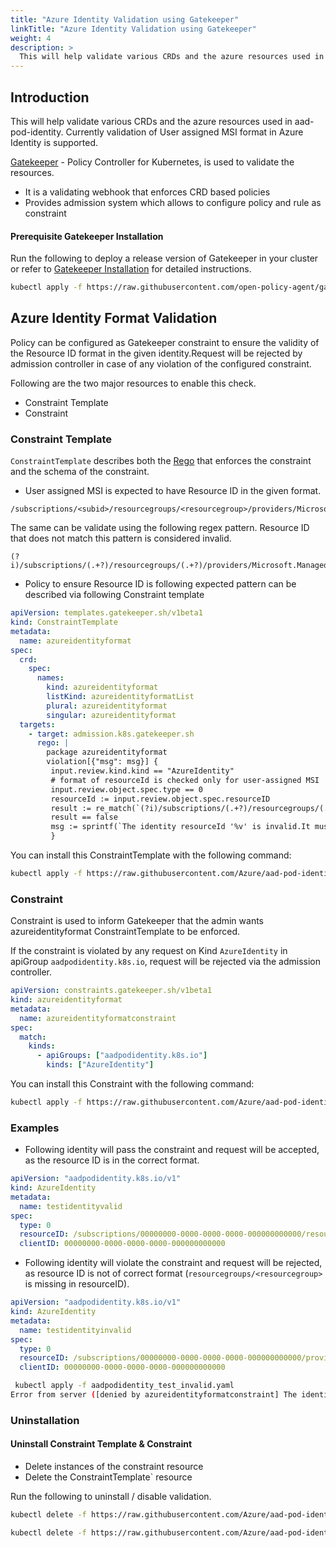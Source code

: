 ```yaml
---
title: "Azure Identity Validation using Gatekeeper"
linkTitle: "Azure Identity Validation using Gatekeeper"
weight: 4
description: >
  This will help validate various CRDs and the azure resources used in aad-pod-identity. Currently validation of User assigned MSI format in Azure Identity is supported.
---
```


## Introduction

This will help validate various CRDs and the azure resources used in aad-pod-identity.
Currently validation of User assigned MSI format in Azure Identity is supported.

[Gatekeeper](https://github.com/open-policy-agent/gatekeeper) - Policy Controller for Kubernetes, is used to validate the resources.
  * It is a validating webhook that enforces CRD based policies
  * Provides admission system which allows to configure policy and rule as constraint

#### Prerequisite Gatekeeper Installation

Run the following to deploy a release version of Gatekeeper in your cluster or refer to [Gatekeeper Installation](https://github.com/open-policy-agent/gatekeeper#installation-instructions) for detailed instructions.

```sh
kubectl apply -f https://raw.githubusercontent.com/open-policy-agent/gatekeeper/master/deploy/gatekeeper.yaml
```

## Azure Identity Format Validation

Policy can be configured as Gatekeeper constraint to ensure the validity of the Resource ID format in the given identity.Request will be rejected by admission controller in case of any violation of the configured constraint.

Following are the two major resources to enable this check.

   * Constraint Template
   * Constraint

### Constraint Template

`ConstraintTemplate` describes both the [Rego](https://www.openpolicyagent.org/docs/v0.10.7/how-do-i-write-policies/) that enforces the constraint and the schema of the constraint.

   * User assigned MSI is expected to have Resource ID in the given format.

   ```
   /subscriptions/<subid>/resourcegroups/<resourcegroup>/providers/Microsoft.ManagedIdentity/userAssignedIdentities/<name>
   ```

   The same can be validate using the following regex pattern. Resource ID that does not match this pattern is considered invalid.

   ```
   (?i)/subscriptions/(.+?)/resourcegroups/(.+?)/providers/Microsoft.ManagedIdentity/(.+?)/(.+)
   ```

   * Policy to ensure Resource ID is following expected pattern can be described via following Constraint template

```yaml
apiVersion: templates.gatekeeper.sh/v1beta1
kind: ConstraintTemplate
metadata:
  name: azureidentityformat
spec:
  crd:
    spec:
      names:
        kind: azureidentityformat
        listKind: azureidentityformatList
        plural: azureidentityformat
        singular: azureidentityformat
  targets:
    - target: admission.k8s.gatekeeper.sh
      rego: |
        package azureidentityformat
        violation[{"msg": msg}] {
         input.review.kind.kind == "AzureIdentity"
         # format of resourceId is checked only for user-assigned MSI
         input.review.object.spec.type == 0
         resourceId := input.review.object.spec.resourceID
         result := re_match(`(?i)/subscriptions/(.+?)/resourcegroups/(.+?)/providers/Microsoft.ManagedIdentity/(.+?)/(.+)`,resourceId)
         result == false
         msg := sprintf(`The identity resourceId '%v' is invalid.It must be of the following format: '/subscriptions/<subid>/resourcegroups/<resourcegroup>/providers/Microsoft.ManagedIdentity/userAssignedIdentities/<name>'`,[resourceId])
         }
```

You can install this ConstraintTemplate with the following command:

```sh
kubectl apply -f https://raw.githubusercontent.com/Azure/aad-pod-identity/master/validation/gatekeeper/azureidentityformat_template.yaml
```

### Constraint

Constraint is used to inform Gatekeeper that the admin wants azureidentityformat ConstraintTemplate to be enforced.

If the constraint is violated by any request on Kind `AzureIdentity` in apiGroup `aadpodidentity.k8s.io`, request will be rejected via the admission controller.

```yaml
apiVersion: constraints.gatekeeper.sh/v1beta1
kind: azureidentityformat
metadata:
  name: azureidentityformatconstraint
spec:
  match:
    kinds:
      - apiGroups: ["aadpodidentity.k8s.io"]
        kinds: ["AzureIdentity"]
```

You can install this Constraint with the following command:

```sh
kubectl apply -f https://raw.githubusercontent.com/Azure/aad-pod-identity/master/validation/gatekeeper/azureidentityformat_constraint.yaml
```

### Examples

   * Following identity will pass the constraint and request will be accepted, as the resource ID is in the correct format.

```yaml
apiVersion: "aadpodidentity.k8s.io/v1"
kind: AzureIdentity
metadata:
  name: testidentityvalid
spec:
  type: 0
  resourceID: /subscriptions/00000000-0000-0000-0000-000000000000/resourcegroups/myResourceGroup/providers/Microsoft.ManagedIdentity/userAssignedIdentities/testidentity
  clientID: 00000000-0000-0000-0000-000000000000
```

   * Following identity will violate the constraint and request will be rejected,  as resource ID is not of correct format (`resourcegroups/<resourcegroup>` is missing in resourceID).

```yaml
apiVersion: "aadpodidentity.k8s.io/v1"
kind: AzureIdentity
metadata:
  name: testidentityinvalid
spec:
  type: 0
  resourceID: /subscriptions/00000000-0000-0000-0000-000000000000/providers/Microsoft.ManagedIdentity/userAssignedIdentities/myidentity
  clientID: 00000000-0000-0000-0000-000000000000
```

```sh
 kubectl apply -f aadpodidentity_test_invalid.yaml
Error from server ([denied by azureidentityformatconstraint] The identity resourceId '/subscriptions/00000000-0000-0000-0000-000000000000/providers/Microsoft.ManagedIdentity/userAssignedIdentities/myidentity' is invalid.It must be of the following format: '/subscriptions/<subid>/resourcegroups/<resourcegroup>/providers/Microsoft.ManagedIdentity/userAssignedIdentities/<name>'): error when creating "aadpodidentity_test_invalid.yaml": admission webhook "validation.gatekeeper.sh" denied the request: [denied by azureidentityformatconstraint] The identity resourceId '/subscriptions/00000000-0000-0000-0000-000000000000/providers/Microsoft.ManagedIdentity/userAssignedIdentities/myidentity' is invalid.It must be of the following format: '/subscriptions/<subid>/resourcegroups/<resourcegroup>/providers/Microsoft.ManagedIdentity/userAssignedIdentities/<name>'
```


### Uninstallation

#### Uninstall Constraint Template & Constraint

   * Delete instances of the constraint resource
   * Delete the ConstraintTemplate` resource

Run the following to uninstall / disable validation.

```sh
kubectl delete -f https://raw.githubusercontent.com/Azure/aad-pod-identity/master/validation/gatekeeper/azureidentityformat_constraint.yaml

kubectl delete -f https://raw.githubusercontent.com/Azure/aad-pod-identity/master/validation/gatekeeper/azureidentityformat_template.yaml
```